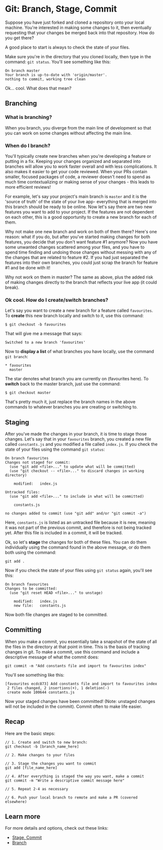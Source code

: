 # Git: Branch, Stage, Commit

Suppose you have just forked and cloned a repository onto your local machine. You're interested in making some changes to it, then eventually requesting that your changes be merged back into that repository. How do you get there?

A good place to start is always to check the state of your files.

Make sure you're in the directory that you cloned locally, then type in the command: 
`git status`. 
You'll see something like this:
```
On branch master
Your branch is up-to-date with 'origin/master'.
nothing to commit, working tree clean
```

Ok... cool. What does that mean? 

## Branching

### What is branching?

When you branch, you diverge from the main line of development so that you can work on some changes without affecting the main line. 

### When do I branch?

You'll typically create new branches when you're developing a feature or putting in a fix. Keeping your changes organized and separated into branches will allow you to work faster overall and with less complications. It also makes it easier to get your code reviewed. When your PRs contain smaller, focused packages of code, a reviewer doesn't need to spend as much time contextualizing or making sense of your changes - this leads to more efficient reviews!

For example, let's say your project's main branch is `master` and it is the 'source of truth' of the state of your live app- everything that is merged into this branch should be ready to be online. Now let's say there are two new features you want to add to your project. If the features are not dependent on each other, this is a good opportunity to create a new branch for each of them. 

Why not make one new branch and work on both of them there? Here's one reason: what if you do, but after you've started making changes for both features, you decide that you don't want feature #1 anymore? Now you have some unwanted changes scattered among your files, and you have to spend time finding and undoing those changes without messing with any of the changes that are related to feature #2. If you had just separated the features into their own branches, you could just scrap the branch for feature #1 and be done with it! 

Why not work on them in master? The same as above, plus the added risk of making changes directly to the branch that reflects your live app (it could break). 

### Ok cool. How do I create/switch branches?

Let's say you want to create a new branch for a feature called `favourites`. To **create** this new branch locally and switch to it, use this command:
```
$ git checkout -b favourites
```
That will give me a message that says:
```
Switched to a new branch 'favourites'
```
Now to **display a list** of what branches you have locally, use the command `git branch`:
```
* favourites
  master
```
The star denotes what branch you are currently on (favourites here). 
To **switch** back to the master branch, just use the command: 
```
$ git checkout master
```
That's pretty much it, just replace the branch names in the above commands to whatever branches you are creating or switching to. 

## Staging

After you've made the changes in your branch, it is time to stage those changes.
Let's say that in your `favourites` branch, you created a new file called `constants.js` and you modified a file called `index.js`. If you check the state of your files using the command `git status`:
```
On branch favourites
Changes not staged for commit:
  (use "git add <file>..." to update what will be committed)
  (use "git checkout -- <file>..." to discard changes in working directory)

	modified:   index.js

Untracked files:
  (use "git add <file>..." to include in what will be committed)

	constants.js

no changes added to commit (use "git add" and/or "git commit -a")
```
Here, `constants.js` is listed as an untracked file because it is new, meaning it was not part of the previous commit, and therefore is not being tracked yet. After this file is included in a commit, it will be tracked. 

Ok, so let's **stage** the changes for both of these files. You can do them individually using the command found in the above message, or do them both using the command: 
```
git add .
```
Now if you check the state of your files using `git status` again, you'll see this:
```
On branch favourites
Changes to be committed:
  (use "git reset HEAD <file>..." to unstage)

	modified:   index.js
	new file:   constants.js
```
Now both file changes are staged to be committed. 

## Committing

When you make a commit, you essentially take a snapshot of the state of all the files in the directory at that point in time. This is the basis of tracking changes in git. To make a commit, use this command and include a descriptive message of what the commit does:
```
git commit -m "Add constants file and import to favourites index"
```
You'll see something like this:
```
[favourites ecdc873] Add constants file and import to favourites index
 2 files changed, 2 insertions(+), 1 deletion(-)
 create mode 100644 constants.js
```
Now your staged changes have been committed! (Note: unstaged changes will not be included in the commit). Commit often to make life easier.

## Recap

Here are the basic steps: 
```
// 1. Create and switch to new branch:
git checkout -b [branch_name_here]

// 2. Make changes to your files

// 3. Stage the changes you want to commit
git add [file_name_here]

// 4. After everything is staged the way you want, make a commit
git commit -m "Write a descriptive commit message here"

// 5. Repeat 2-4 as necessary

// 6. Push your local branch to remote and make a PR (covered elsewhere)
```

## Learn more

For more details and options, check out these links:
* [Stage, Commit ](https://git-scm.com/book/en/v2/Git-Basics-Recording-Changes-to-the-Repository)
* [Branch](https://git-scm.com/book/en/v2/Git-Branching-Branches-in-a-Nutshell)